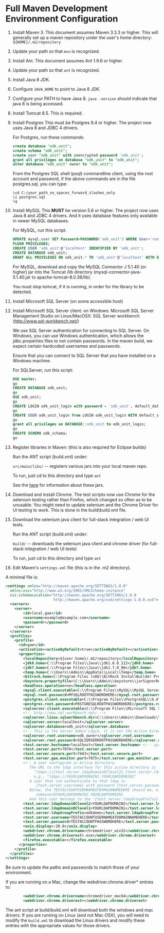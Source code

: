 # Full Maven Development Environment Configuration

1. Install Maven 3.  This document assumes Maven 3.3.3 or higher.
    This will generally set up a maven repository under
    the user's home directory: `${HOME}/.m2/repository`
1. Update your path so that `mvn` is recognized.
1. Install Ant. This document assumes Ant 1.9.6 or higher.
1. Update your path so that `ant` is recognized.
1. Install Java 8 JDK.
1. Configure `JAVA_HOME` to point to Java 8 JDK.
1. Configure your PATH to have Java 8.
    `java -version` should indicate that java 8 is being accessed. 
1. Install Tomcat 8.5.
    This is required.
	
1. Install Postgres
   This must be Postgres 9.4 or higher. The project now uses Java 8 and JDBC 4 drivers.

   For Postgres, run these commands:

   ```sql
   create database "odk_unit";
   create schema "odk_unit";
   create user "odk_unit" with unencrypted password 'odk_unit';
   grant all privileges on database "odk_unit" to "odk_unit";
   alter database "odk_unit" owner to "odk_unit";
   ```

   From the Postgres SQL shell (psql) commandline client,
   using the root account and password, if the above commands
   are in the file postgres.sql, you can type:

   ```
   \cd C:/your_path_no_spaces_forward_slashes_only
   \i postgres.sql
   \q
   ```

1. Install MySQL
   This **MUST** be version 5.6 or higher. The project now uses Java 8 and JDBC 4 drivers.
   And it uses database features only available in newer MySQL databases.
   
   For MySQL, run this script:

   ```sql
   UPDATE mysql.user SET Password=PASSWORD('odk_unit') WHERE User='root';
   FLUSH PRIVILEGES;
   CREATE USER 'odk_unit'@'localhost' IDENTIFIED BY 'odk_unit';
   CREATE DATABASE odk_unit;
   GRANT ALL PRIVILEGES ON odk_unit.* TO 'odk_unit'@'localhost' WITH GRANT OPTION;
   ```

   For MySQL, download and copy the MySQL Connector J 5.1.40 (or higher) jar into the Tomcat /lib directory (mysql-connector-java-5.1.40.jar to apache-tomcat-8.0.38/lib).
      
   You must stop tomcat, if it is running, in order for the library to be detected.
   
1. Install Microsoft SQL Server (on some accessible host)

1. Install Microsoft SQL Server client:
    on Windows: Microsoft SQL Server Management Studio
    on Linux/MacOSX: SQL Server workbench (http://www.sql-workbench.net/)      

   We use SQL Server authentication for connecting to SQL Server. On Windows, you can
   use Windows authentication, which allows the jdbc.properties files to not contain passwords.
   In the maven build, we expect certain hardcoded usernames and passwords.
   
	Ensure that you can connect to SQL Server that you have installed on a Windows machine.

   For SQLServer, run this script:

   ```sql
   USE master;
   go
   CREATE DATABASE odk_unit;
   go
   USE odk_unit;
   go
   CREATE LOGIN odk_unit_login with password = 'odk_unit', default_database = odk_unit;
   go
   CREATE USER odk_unit_login from LOGIN odk_unit_login WITH default_schema = dbo;
   go
   grant all privileges on DATABASE::odk_unit to odk_unit_login;
   go
   CREATE SCHEMA odk_schema;
   go
   ```

1. Register libraries in Maven: (this is also required for Eclipse builds)

   Run the ANT script (build.xml) under:

   `src/main/libs/` -- registers various jars into your local maven repo.

   To run, just cd to this directory and type `ant`

   See the [here](../src/main/libs/readme.txt) for information about these jars.

1. Download and install Chrome. The test scripts now use Chrome for the selenium testing rather than Firefox, which changed so often as to be unusable. You might need to update selenium and the Chrome Driver for UI testing to work.  This is done in the build\build.xml file.

1. Download the selenium java client for full-stack integration / web UI tests.

   Run the ANT script (build.xml) under:

   `build/`   -- downloads the selenium java client and chrome driver (for full-stack integration / web UI tests)

   To run, just cd to this directory and type `ant`
   
1. Edit Maven's `settings.xml` file (this is in the .m2 directory).

A minimal file is:

```xml
<settings xmlns="http://maven.apache.org/SETTINGS/1.0.0"
  xmlns:xsi="http://www.w3.org/2001/XMLSchema-instance"
  xsi:schemaLocation="http://maven.apache.org/SETTINGS/1.0.0
                      http://maven.apache.org/xsd/settings-1.0.0.xsd">
  <servers>
	<server>
		<id>local.gae</id>
		<username>example@example.com</username>
		<password></password>
	</server>
  </servers>
  <profiles>
  	<profile>
  	  <id>gae</id>
  	  <activation><activeByDefault>true</activeByDefault></activation>
  	  <properties>
		<localRepository>${user.home}/.m2/repository</localRepository>
		<jdk8.home>C:\\Program Files\\Java\\jdk1.8.0_112</jdk8.home>
		<jdk7.home>C:\\Program Files\\Java\\jdk1.7.0_80</jdk7.home>
		<temp.home>C:\\Users\\Admin\\AppData\\Local\\Temp</temp.home>
		<bitrock.home>C:\Program Files (x86)\BitRock InstallBuilder Professional 16.7.0</bitrock.home>
	    <keystore.propertyfile>\C:\\Users\\Admin\\keystore\\jarSignerDetails.txt</keystore.propertyfile>
		<headless.operation>no</headless.operation>
		<mysql.client.executable>C:\\Program Files\\MySQL\\MySQL Server 5.6\\bin\\mysql.exe</mysql.client.executable>
		<mysql.root.password>MYSQLROOTPASSWORDHERE</mysql.root.password>
		<postgres.client.executable>C:\\Program Files\\PostgreSQL\\9.4\\bin\\psql.exe</postgres.client.executable>
		<postgres.root.password>POSTGRESQLROOTPASSWORDHERE</postgres.root.password>
		<sqlserver.client.executable>C:\\Program Files\\Microsoft SQL Server\\Client SDK\\ODBC\\130\\Tools\\Binn\\sqlcmd.exe</sqlserver.client.executable>
		<!-- http://www.sql-workbench.net/ -->
		<sqlserver.linux.sqlworkbench.dir>C:\\Users\\Admin\\Downloads\\Workbench-Build122</sqlserver.linux.sqlworkbench.dir>
		<sqlserver.server>localhost</sqlserver.server>
		<sqlserver.database>odk_unit</sqlserver.database>
		<!-- This is the Server Admin Login. It is not the Active Directory Admin -->
		<sqlserver.root.username>odk_owner</sqlserver.root.username>
		<sqlserver.root.password>SQLSERVERROOTPASSWORDHERE</sqlserver.root.password>
		<test.server.hostname>localhost</test.server.hostname> <!-- sprite.cs.washington.edu -->
		<test.server.port>7070</test.server.port>
		<test.server.secure.port>7443</test.server.secure.port>
		<test.server.gae.monitor.port>7075</test.server.gae.monitor.port>
		<!-- A user configured in Active Directory.
		   The URL to the ldap interface for this active directory is
		     "ldaps://{test.server.ldapDomainDClevel2}.{test.server.ldapDomainDClevel1}"
			 e.g., "ldaps://YOURLDAPDOMAIN2.YOURLDAPDOMAIN1"
		   A user that can authenticate to that ldap is 
		      {test.server.username} with password {test.server.password}
		   Below, the TESTACCOUNTUSERNAMEATDOMAINNAMEHERE should be, e.g.: 
		      someuser@YOURLDAPDOMAIN2.YOURLDAPDOMAIN1
		   And this user belongs to the "{test.server.ldapGroupPrefix} site_admin" group. -->
		<test.server.ldapDomainDClevel2>YOURLDAPDOMAIN2</test.server.ldapDomainDClevel2>
		<test.server.ldapDomainDClevel1>YOURLDAPDOMAIN1</test.server.ldapDomainDClevel1>
		<test.server.ldapGroupPrefix>odkdemo</test.server.ldapGroupPrefix>
		<test.server.username>TESTACCOUNTUSERNAMEATDOMAINNAMEHERE</test.server.username>
		<test.server.password>TESTACCOUNTPASSWORDHERE</test.server.password>
		<unix.display>:20.0</unix.display>
		<webdriver.chrome.drivername>chromedriver_win32</webdriver.chrome.drivername>
		<webdriver.chrome.driverext>.exe</webdriver.chrome.driverext>
		<firefox.executable></firefox.executable>
	  </properties>
  	</profile>
  </profiles>
</settings>
```

Be sure to update the paths and passwords to match those of your environment.

If you are running on a Mac, change the webdriver.chrome.driver* entries to:

```xml
		<webdriver.chrome.drivername>chromedriver_mac64</webdriver.chrome.drivername>
		<webdriver.chrome.driverext></webdriver.chrome.driverext>
```

The ant script at build/build.xml will download both the windows and mac drivers. If you are 
running on Linux (and not Mac OSX), you will need to modify the `build.xml` to download the 
Linux drivers and modify these entries with the appropriate values for those drivers.